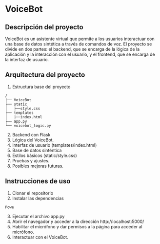 # VoiceBot

## Descripción del proyecto

VoiceBot es un asistente virtual que permite a los usuarios interactuar con una base de datos sintética a través de comandos de voz. El proyecto se divide en dos partes: el backend, que se encarga de la lógica de la aplicación y la interacción con el usuario, y el frontend, que se encarga de la interfaz de usuario.

## Arquitectura del proyecto

1. Estructura base del proyecto

```
/
├── VoiceBot
├── static
│   ├──style.css
├── templates
│   ├──index.html
├── app.py
└── voicebot_logic.py
```

2. Backend con Flask
3. Lógica del VoiceBot.
4. Interfaz de usuario (templates/index.html)
5. Base de datos sinténtica
6. Estilos básicos (static/style.css)
7. Pruebas y ajustes.
8. Posibles mejoras futuras.

## Instrucciones de uso

1. Clonar el repositorio
2. Instalar las dependencias
```
Powe

```

3. Ejecutar el archivo app.py
4. Abrir el navegador y acceder a la dirección http://localhost:5000/
5. Habilitar el micrófono y dar permisos a la página para acceder al micrófono.
6. Interactuar con el VoiceBot.

